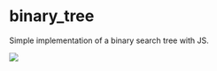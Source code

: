 # binary_tree

Simple implementation of a binary search tree with JS.

<img src='https://travis-ci.org/kgentner/binary_tree.svg?branch=master'></img>
